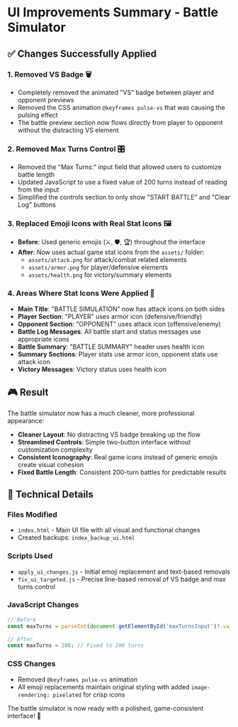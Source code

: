 # UI Improvements Summary - Battle Simulator

## ✅ Changes Successfully Applied

### 1. **Removed VS Badge** 🗑️
- Completely removed the animated "VS" badge between player and opponent previews
- Removed the CSS animation `@keyframes pulse-vs` that was causing the pulsing effect
- The battle preview section now flows directly from player to opponent without the distracting VS element

### 2. **Removed Max Turns Control** 🎛️  
- Removed the "Max Turns:" input field that allowed users to customize battle length
- Updated JavaScript to use a fixed value of 200 turns instead of reading from the input
- Simplified the controls section to only show "START BATTLE" and "Clear Log" buttons

### 3. **Replaced Emoji Icons with Real Stat Icons** 🖼️
- **Before**: Used generic emojis (⚔️, 🛡️, 🏆) throughout the interface
- **After**: Now uses actual game stat icons from the `assets/` folder:
  - `assets/attack.png` for attack/combat related elements
  - `assets/armor.png` for player/defensive elements  
  - `assets/health.png` for victory/summary elements

### 4. **Areas Where Stat Icons Were Applied** 📍
- **Main Title**: "BATTLE SIMULATION" now has attack icons on both sides
- **Player Section**: "PLAYER" uses armor icon (defensive/friendly)
- **Opponent Section**: "OPPONENT" uses attack icon (offensive/enemy)
- **Battle Log Messages**: All battle start and status messages use appropriate icons
- **Battle Summary**: "BATTLE SUMMARY" header uses health icon
- **Summary Sections**: Player stats use armor icon, opponent stats use attack icon
- **Victory Messages**: Victory status uses health icon

## 🎮 Result

The battle simulator now has a much cleaner, more professional appearance:
- **Cleaner Layout**: No distracting VS badge breaking up the flow
- **Streamlined Controls**: Simple two-button interface without customization complexity
- **Consistent Iconography**: Real game icons instead of generic emojis create visual cohesion
- **Fixed Battle Length**: Consistent 200-turn battles for predictable results

## 🔧 Technical Details

### Files Modified
- `index.html` - Main UI file with all visual and functional changes
- Created backups: `index_backup_ui.html`

### Scripts Used
- `apply_ui_changes.js` - Initial emoji replacement and text-based removals
- `fix_ui_targeted.js` - Precise line-based removal of VS badge and max turns control

### JavaScript Changes
```javascript
// Before
const maxTurns = parseInt(document.getElementById('maxTurnsInput')?.value) || 50;

// After  
const maxTurns = 200; // Fixed to 200 turns
```

### CSS Changes
- Removed `@keyframes pulse-vs` animation
- All emoji replacements maintain original styling with added `image-rendering: pixelated` for crisp icons

The battle simulator is now ready with a polished, game-consistent interface! 🚀